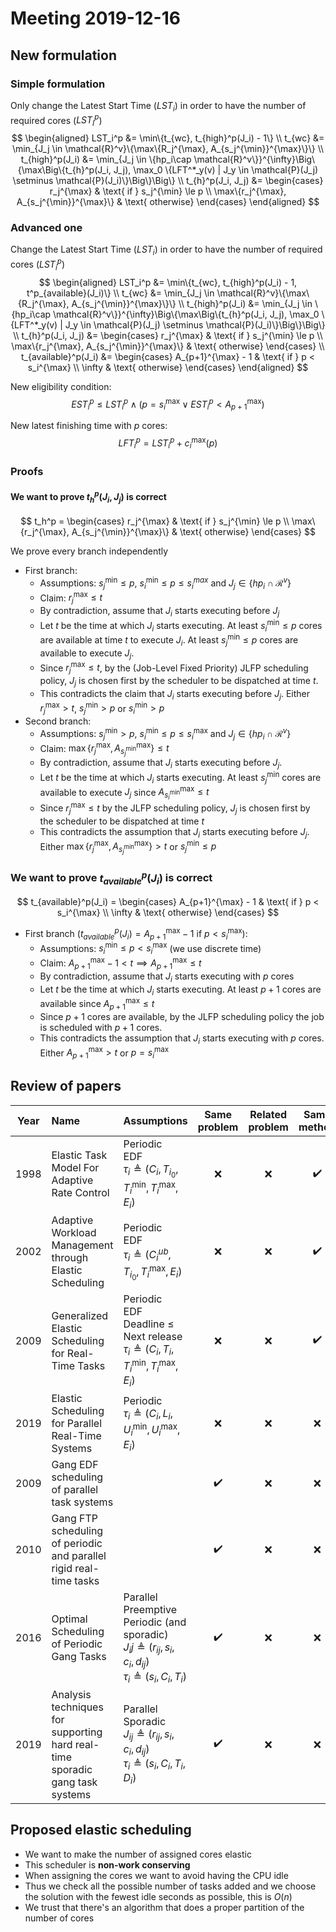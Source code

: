 
# Meeting 2019-12-16

## New formulation

### Simple formulation

Only change the Latest Start Time ($LST_i$) in order to have the number of required cores ($LST_I^p$)
$$
\begin{aligned}
LST_i^p &= \min\{t_{wc}, t_{high}^p(J_i) - 1\} \\
t_{wc} &= \min_{J_j \in \mathcal{R}^v}\{\max\{R_j^{\max}, A_{s_j^{\min}}^{\max}\}\} \\
t_{high}^p(J_i) &= \min_{J_j \in \{hp_i\cap \mathcal{R}^v\}}^{\infty}\Big\{\max\Big\{t_{h}^p(J_i, J_j), 
\max_0 \{LFT^*_y(v) | J_y \in \mathcal{P}(J_j) \setminus \mathcal{P}(J_i)\}\Big\}\Big\} \\
t_{h}^p(J_i, J_j) &= \begin{cases}
r_j^{\max} & \text{ if } s_j^{\min} \le p \\
\max\{r_j^{\max}, A_{s_j^{\min}}^{\max}\} & \text{ otherwise}
\end{cases}
\end{aligned}
$$


### Advanced one

Change the Latest Start Time ($LST_i$) in order to have the number of required cores ($LST_i^p$)
$$
\begin{aligned}
LST_i^p &= \min\{t_{wc}, t_{high}^p(J_i) - 1, t^p_{available}(J_i)\} \\
t_{wc} &= \min_{J_j \in \mathcal{R}^v}\{\max\{R_j^{\max}, A_{s_j^{\min}}^{\max}\}\} \\
t_{high}^p(J_i) &= \min_{J_j \in \{hp_i\cap \mathcal{R}^v\}}^{\infty}\Big\{\max\Big\{t_{h}^p(J_i, J_j),
\max_0 \{LFT^*_y(v) | J_y \in \mathcal{P}(J_j) \setminus \mathcal{P}(J_i)\}\Big\}\Big\} \\
t_{h}^p(J_i, J_j) &= \begin{cases}
r_j^{\max} & \text{ if } s_j^{\min} \le p \\
\max\{r_j^{\max}, A_{s_j^{\min}}^{\max}\} & \text{ otherwise}
\end{cases} \\
t_{available}^p(J_i) &= \begin{cases}
A_{p+1}^{\max} - 1 & \text{ if } p < s_i^{\max} \\
\infty & \text{ otherwise}
\end{cases}
\end{aligned}
$$

New eligibility condition:
$$
EST_i^p \le LST_i^p \land (p = s_i^{\max} \lor EST_i^p < A_{p+1}^{\max})
$$

New latest finishing time with $p$ cores:
$$
LFT_i^p = LST_i^p + c_i^{\max}(p)
$$

### Proofs

#### We want to prove $t_h^p(J_i, J_j)$ is correct

$$
t_h^p =
\begin{cases}
r_j^{\max} & \text{ if } s_j^{\min} \le p \\
\max\{r_j^{\max}, A_{s_j^{\min}}^{\max}\} & \text{ otherwise}
\end{cases}
$$

We prove every branch independently

- First branch:
  - Assumptions: $s_j^{\min} \le p$,  $s_i^{\min} \le p \le s_i^{max}$ and $J_j \in \{hp_i \cap \mathcal{R}^v \}$
  - Claim: $r_j^{\max} \le t$
  - By contradiction, assume that $J_i$ starts executing before $J_j$
  - Let $t$ be the time at which $J_i$ starts executing. At least $s_i^{\min} \le p$ cores are available at time $t$ to execute $J_i$. At least $s_j^{\min} \le p$ cores are available to execute $J_j$.
  - Since $r_j^{\max} \le t$, by the (Job-Level Fixed Priority) JLFP scheduling policy, $J_j$ is chosen first by the scheduler to be dispatched at time $t$.
  - This contradicts the claim that $J_i$ starts executing before $J_j$. Either $r_j^{\max} > t$, $s_j^{\min} > p$ or $s_i^{\min} > p$
- Second branch:
  - Assumptions: $s_j^{\min} > p$, $s_i^{\min} \le p \le s_i^{\max}$ and $J_j \in \{hp_i \cap \mathcal{R}^v \}$
  - Claim: $\max\{r_j^{\max}, A_{s_j^{\min}}^{\max}\} \le t$
  - By contradiction, assume that $J_i$ starts executing before $J_j$.
  - Let $t$ be the time at which $J_i$ starts executing. At least $s_j^{\min}$ cores are available to execute $J_j$ since $A_{s_i^{\min}}^{\max} \le t$ 
  - Since $r_j^{\max} \le t$ by the JLFP scheduling policy, $J_j$ is chosen first by the scheduler to be dispatched at time $t$
  - This contradicts the assumption that $J_i$ starts executing before $J_j$. Either $\max\{r_j^{\max}, A_{s_j^{\min}}^{\max}\} > t$ or $s_j^{\min} \le p$

### We want to prove $t_{available}^p(J_i)$ is correct

$$
t_{available}^p(J_i) = 
\begin{cases}
A_{p+1}^{\max} - 1 & \text{ if } p < s_i^{\max} \\
\infty & \text{ otherwise}
\end{cases}
$$

- First branch ($t_{available}^p(J_i) = A_{p+1}^{\max} - 1 \text{ if } p < s_i^{\max}$):
  - Assumptions: $s_i^{\min} \le p < s_i^{\max}$ (we use discrete time)
  - Claim: $A^{\max}_{p+1} - 1 < t \implies A_{p+1}^{\max} \le t$
  - By contradiction, assume that $J_i$ starts executing with $p$ cores
  - Let $t$ be the time at which $J_i$ starts executing. At least $p + 1$ cores are available since $A_{p+1}^{\max} \le t$
  - Since $p+1$ cores are available, by the JLFP scheduling policy the job is scheduled with $p+1$ cores.
  - This contradicts the assumption that $J_i$ starts executing with $p$ cores. Either $A_{p+1}^{\max} > t$ or $p = s_i^{\max}$

## Review of papers

| Year | Name                                                         | Assumptions                                                  |  Same<br>problem   | Related<br>problem |   Same<br>method   | Related<br>method  | Observations                                             |
| :--: | :----------------------------------------------------------- | :----------------------------------------------------------- | :----------------: | :----------------: | :----------------: | :----------------: | :------------------------------------------------------- |
| 1998 | Elastic Task Model For Adaptive Rate Control                 | Periodic<br>EDF<br>$\tau_i\triangleq(C_i,T_{i_0},T_i^{\min},T_i^{\max},E_i)$ |        :x:         |        :x:         | :heavy_check_mark: |        :x:         | First introduction of elastic scheduling                 |
| 2002 | Adaptive Workload Management through Elastic Scheduling      | Periodic<br>EDF<br>$\tau_i\triangleq(C_i^{ub},T_{i_0},T_i^{\max},E_i)$ |        :x:         |        :x:         | :heavy_check_mark: |        :x:         | Load estimated by monitoring computation time            |
| 2009 | Generalized Elastic Scheduling for Real-Time Tasks           | Periodic<br>EDF<br> Deadline $\le$ Next release<br>$\tau_i \triangleq (C_i,T_i, T_i^{\min}, T_i^{\max}, E_i)$ |        :x:         |        :x:         | :heavy_check_mark: |        :x:         | Deadlines are not the next release but can be before     |
| 2019 | Elastic Scheduling for Parallel Real-Time Systems            | Periodic<br>$\tau_i \triangleq (C_i, L_i, U_i^{\min}, U_i^{\max}, E_i)$ |        :x:         |        :x:         |        :x:         | :heavy_check_mark: | Federated scheduling                                     |
| 2009 | Gang EDF scheduling of parallel task systems                 |                                                              | :heavy_check_mark: |        :x:         |        :x:         |        :x:         |                                                          |
| 2010 | Gang FTP scheduling of periodic and parallel rigid real-time tasks |                                                              | :heavy_check_mark: |        :x:         |        :x:         |        :x:         | Multiple FTP definitions                                 |
| 2016 | Optimal Scheduling of Periodic Gang Tasks                    | Parallel<br>Preemptive<br>Periodic (and sporadic)<br> $J_ij \triangleq (r_{ij}, s_i, c_i, d_{ij})$ <br> $\tau_i \triangleq (s_i, C_i, T_i)$ | :heavy_check_mark: |        :x:         |        :x:         | :heavy_check_mark: | Non-sustainability example<br>It has lots of preemptions |
| 2019 | Analysis techniques for supporting hard real-time sporadic gang task systems | Parallel<br>Sporadic<br>$J_{ij} \triangleq(r_{ij},s_i,c_i,d_{ij})$<br>$\tau_i\triangleq(s_i,C_i,T_i,D_i)$ | :heavy_check_mark: |        :x:         |        :x:         |        :x:         | Global EDF on multiprocessor<br>Utilization based test   |

## Proposed elastic scheduling

- We want to make the number of assigned cores elastic
- This scheduler is **non-work conserving**
- When assigning the cores we want to avoid having the CPU idle
- Thus we check all the possible number of tasks added and we choose the solution with the fewest idle seconds as possible, this is $O(n)$
- We trust that there's an algorithm that does a proper partition of the number of cores

